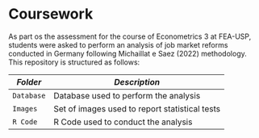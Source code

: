# Coursework 
As part os the assessment for the course of Econometrics 3 at FEA-USP, students were asked to perform an analysis of job market reforms conducted in Germany following Michaillat e Saez (2022) methodology. 
This repository is structured as follows:

| ***Folder***| ***Description*** |
|-----|-----|
| `Database` | Database used to perform the analysis |
| `Images` | Set of images used to report statistical tests |
| `R Code` | R Code used to conduct the analysis |
